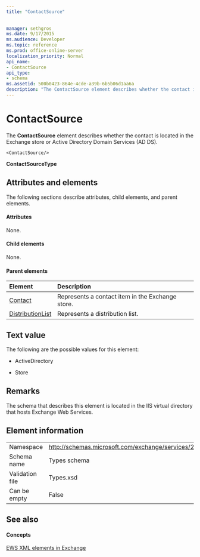 ```yaml
---
title: "ContactSource"
 
 
manager: sethgros
ms.date: 9/17/2015
ms.audience: Developer
ms.topic: reference
ms.prod: office-online-server
localization_priority: Normal
api_name:
- ContactSource
api_type:
- schema
ms.assetid: 500b0423-864e-4cde-a39b-6b5b06d1aa6a
description: "The ContactSource element describes whether the contact is located in the Exchange store or Active Directory Domain Services (AD DS)."
---
```


# ContactSource

The **ContactSource** element describes whether the contact is located in the Exchange store or Active Directory Domain Services (AD DS). 
  
```
<ContactSource/>
```

 **ContactSourceType**
## Attributes and elements

The following sections describe attributes, child elements, and parent elements.
  
#### Attributes

None.
  
#### Child elements

None.
  
#### Parent elements

|**Element**|**Description**|
|:-----|:-----|
|[Contact](contact.md) <br/> |Represents a contact item in the Exchange store.  <br/> |
|[DistributionList](distributionlist.md) <br/> |Represents a distribution list.  <br/> |
   
## Text value

The following are the possible values for this element:
  
- ActiveDirectory
    
- Store
    
## Remarks

The schema that describes this element is located in the IIS virtual directory that hosts Exchange Web Services.
  
## Element information

|||
|:-----|:-----|
|Namespace  <br/> |http://schemas.microsoft.com/exchange/services/2006/types  <br/> |
|Schema name  <br/> |Types schema  <br/> |
|Validation file  <br/> |Types.xsd  <br/> |
|Can be empty  <br/> |False  <br/> |
   
## See also

#### Concepts

[EWS XML elements in Exchange](ews-xml-elements-in-exchange.md)

